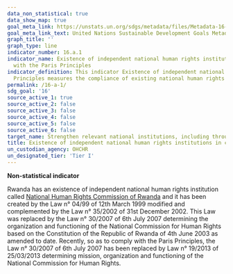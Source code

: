```yaml
---
data_non_statistical: true
data_show_map: true
goal_meta_link: https://unstats.un.org/sdgs/metadata/files/Metadata-16-0a-01.pdf
goal_meta_link_text: United Nations Sustainable Development Goals Metadata (pdf 1361kB)
graph_title: ''
graph_type: line
indicator_number: 16.a.1
indicator_name: Existence of independent national human rights institutions in compliance
  with the Paris Principles
indicator_definition: This indicator Existence of independent national human rights institutions in compliance with the Paris
  Principles measures the compliance of existing national human rights institutions with the Principles relating to the Status of         National Institutions (The Paris Principles), which were adopted by the General Assembly (resolution 48/134) based on the rules of       procedure of the Global Alliance of National Human Rights Institutions (GANHRI, formerly the International Coordinating Committee of     National Institutions for the Promotion and Protection of Human Rights or ICC).
permalink: /16-a-1/
sdg_goal: '16'
source_active_1: true
source_active_2: false
source_active_3: false
source_active_4: false
source_active_5: false
source_active_6: false
target_name: Strengthen relevant national institutions, including through international cooperation, for building capacity at all levels, in particular in developing countries, to prevent violence and combat terrorism and crime
title: Existence of independent national human rights institutions in compliance with the Paris Principles
un_custodian_agency: OHCHR
un_designated_tier: 'Tier I'
---
```

**Non-statistical indicator**

Rwanda has an existence of independent national human rights institution called [National Human Rights Commission of Rwanda](http://www.cndp.org.rw/index.php?id=188) and it has been created by the Law n° 04/99 of 12th March 1999 modified and complemented by the Law n° 35/2002 of 31st December 2002. This Law was replaced by the Law n° 30/2007 of 6th July 2007 determining the organization and functioning of the National Commission for Human Rights based on the Constitution of the Republic of Rwanda of 4th June 2003 as amended to date. Recently, so as to comply with the Paris Principles, the Law n° 30/2007 of 6th July 2007 has been replaced by Law n° 19/2013 of 25/03/2013 determining mission, organization and functioning of the National Commission for Human Rights.

